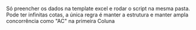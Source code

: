 Só preencher os dados na template excel e rodar o script na mesma pasta.
Pode ter infinitas cotas, a única regra é manter a estrutura e manter ampla concorrência como "AC" na primeira Coluna
